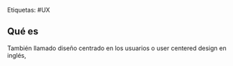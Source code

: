 Etiquetas: #UX 

## Qué es
También llamado diseño centrado en los usuarios o user centered design en inglés, 